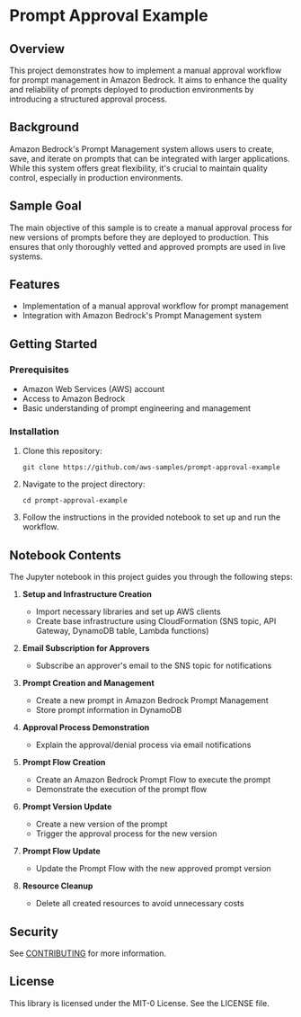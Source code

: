 # Prompt Approval Example

## Overview

This project demonstrates how to implement a manual approval workflow for prompt management in Amazon Bedrock. It aims to enhance the quality and reliability of prompts deployed to production environments by introducing a structured approval process.

## Background

Amazon Bedrock's Prompt Management system allows users to create, save, and iterate on prompts that can be integrated with larger applications. While this system offers great flexibility, it's crucial to maintain quality control, especially in production environments.

## Sample Goal

The main objective of this sample is to create a manual approval process for new versions of prompts before they are deployed to production. This ensures that only thoroughly vetted and approved prompts are used in live systems.

## Features

- Implementation of a manual approval workflow for prompt management
- Integration with Amazon Bedrock's Prompt Management system

## Getting Started

### Prerequisites

- Amazon Web Services (AWS) account
- Access to Amazon Bedrock 
- Basic understanding of prompt engineering and management

### Installation

1. Clone this repository:
   ```
   git clone https://github.com/aws-samples/prompt-approval-example
   ```
2. Navigate to the project directory:
   ```
   cd prompt-approval-example
   ```
3. Follow the instructions in the provided notebook to set up and run the workflow.

## Notebook Contents

The Jupyter notebook in this project guides you through the following steps:

1. **Setup and Infrastructure Creation**
    - Import necessary libraries and set up AWS clients
    - Create base infrastructure using CloudFormation (SNS topic, API Gateway, DynamoDB table, Lambda functions)

2. **Email Subscription for Approvers**
    - Subscribe an approver's email to the SNS topic for notifications

3. **Prompt Creation and Management**
    - Create a new prompt in Amazon Bedrock Prompt Management
    - Store prompt information in DynamoDB

4. **Approval Process Demonstration**
    - Explain the approval/denial process via email notifications

5. **Prompt Flow Creation**
    - Create an Amazon Bedrock Prompt Flow to execute the prompt
    - Demonstrate the execution of the prompt flow

6. **Prompt Version Update**
    - Create a new version of the prompt
    - Trigger the approval process for the new version

7. **Prompt Flow Update**
    - Update the Prompt Flow with the new approved prompt version

8. **Resource Cleanup**
    - Delete all created resources to avoid unnecessary costs

## Security

See [CONTRIBUTING](CONTRIBUTING.md#security-issue-notifications) for more information.

## License

This library is licensed under the MIT-0 License. See the LICENSE file.
